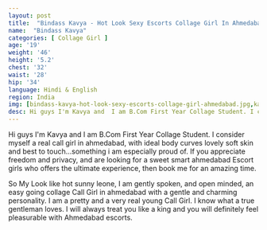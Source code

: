 ```yaml
---
layout: post
title:  "Bindass Kavya - Hot Look Sexy Escorts Collage Girl In Ahmedabad"
name:  "Bindass Kavya"
categories: [ Collage Girl ]
age: '19'
weight: '46'
height: '5.2'
chest: '32'
waist: '28'
hip: '34'
language: Hindi & English
region: India
img: [bindass-kavya-hot-look-sexy-escorts-collage-girl-ahmedabad.jpg,kavya-bindass-sexy-ahmedabad-escort-girl-best-service-provider.jpg,bindass-kavya-hot-bobs-ahmedabad-call-girl.jpg,hot-sexy-body-bindass-kavya-call-girl-sohanisharma.jpg,bindass-kavya-look-like-sunny-leone-hot-call-girl.jpg,bindass-kavya-sexy-ahmedabad-escort-very-beautyfull-girl.jpg,sexy-ahmedabad-escort-very-cuteness-overloaded-girl-bindass-kavya.jpg,bindass-kavya-sexy-figger-call-girl-ahmedabad.jpg,sexy-figger-girl-call-girl-ahmedabad-bindass-kavya.jpg,bindass-kavya-very-sexy-girl-ahmedabad-escort-independent.jpg,kavya-bindass-sexy-luck-escorts-hot-girl-sohanisharma.jpg,bindass-kavya-blue-dress-hot-sexy-escorts-girl-sohanisharma.jpg,bindass-kavya-purple-saree-hot-sexy-escorts-girl-sohanisharma.jpg,bindass-kavya-black-toop-hot-sexy-escorts-girl-sohanisharma.jpg,bindass-kavya-hot-body-sexy-escorts-girl-sohanisharma.jpg,bindass-kavya-new-iland-hot-sexy-escorts-girl-sohanisharma.jpg,bindass-kavya-new-style-hot-sexy-escorts-girl-sohanisharma.jpg]
desc: Hi guys I'm Kavya and  I am B.Com First Year Collage Student. I consider myself a real call girl in ahmedabad, with ideal body curves lovely soft skin and best to touch...something i am especially proud of. If you appreciate freedom and privacy, and are looking for a sweet smart ahmedabad Escort girls who offers the ultimate experience, then book me for an amazing time.
---
```



<p>Hi guys I'm Kavya and  I am B.Com First Year Collage Student. I consider myself a real call girl in ahmedabad, with ideal body curves lovely soft skin and best to touch...something i am especially proud of. If you appreciate freedom and privacy, and are looking for a sweet smart ahmedabad Escort girls who offers the ultimate experience, then book me for an amazing time.</p>

<p>So My Look like hot sunny leone, I am gently spoken, and open minded, an easy going collage Call Girl in ahmedabad with a gentle and charming personality. I am a pretty and a very real young Call Girl. I know what a true gentleman loves. I will always treat you like a king and you will definitely feel pleasurable with Ahmedabad escorts.</p>